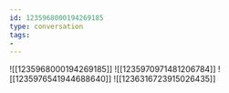 ```yaml
---
id: 1235968000194269185
type: conversation
tags:
- 
---
```

![[1235968000194269185]]
![[1235970971481206784]]
![[1235976541944688640]]
![[1236316723915026435]]

